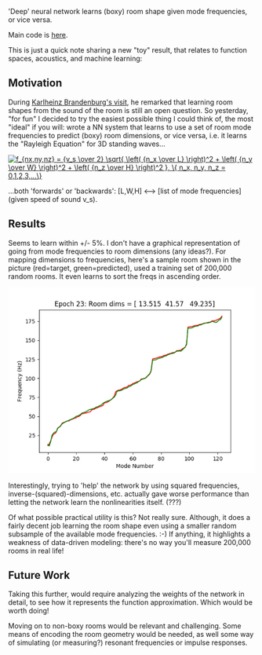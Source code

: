 
'Deep' neural network learns (boxy) room shape given mode frequencies, or vice versa.

Main code is [here](https://github.com/drscotthawley/room-shape).

This is just a quick note sharing a new "toy" result, that relates to function spaces, acoustics, and machine learning:

## Motivation
During [Karlheinz Brandenburg's visit](http://www.belmont.edu/burs/), he remarked that learning room shapes from the sound of the room is still an open question. So yesterday, "for fun" I decided to try the easiest possible thing I could think of, the most "ideal" if you will:  wrote a NN system that learns to use a set of room mode frequencies to predict (boxy) room dimensions, or vice versa, i.e. it learns the "Rayleigh Equation" for 3D standing waves... 

<a href="https://www.codecogs.com/eqnedit.php?latex=f_{nx,ny,nz}&space;=&space;{v_s&space;\over&space;2}&space;\sqrt{&space;\left(&space;{n_x&space;\over&space;L}&space;\right)^2&space;&plus;&space;\left(&space;{n_y&space;\over&space;W}&space;\right)^2&space;&plus;&space;\left(&space;{n_z&space;\over&space;H}&space;\right)^2&space;},&space;\{&space;n_x,&space;n_y,&space;n_z&space;=&space;0,1,2,3,...\}" target="_blank"><img src="https://latex.codecogs.com/gif.latex?f_{nx,ny,nz}&space;=&space;{v_s&space;\over&space;2}&space;\sqrt{&space;\left(&space;{n_x&space;\over&space;L}&space;\right)^2&space;&plus;&space;\left(&space;{n_y&space;\over&space;W}&space;\right)^2&space;&plus;&space;\left(&space;{n_z&space;\over&space;H}&space;\right)^2&space;},&space;\{&space;n_x,&space;n_y,&space;n_z&space;=&space;0,1,2,3,...\}" title="f_{nx,ny,nz} = {v_s \over 2} \sqrt{ \left( {n_x \over L} \right)^2 + \left( {n_y \over W} \right)^2 + \left( {n_z \over H} \right)^2 }, \{ n_x, n_y, n_z = 0,1,2,3,...\}" /></a>

...both 'forwards' or 'backwards':  [L,W,H] <--> [list of mode frequencies]  (given speed of sound v_s).


## Results
Seems to learn within +/- 5%.  I don't have a graphical representation of going from mode frequencies to room dimensions (any ideas?).  For mapping dimensions to frequencies, here's a sample room shown in the picture (red=target, green=predicted), used a training set of 200,000 random rooms.  It even learns to sort the freqs in ascending order.

![Sample plot of mode freqs](https://raw.githubusercontent.com/drscotthawley/room-shape/master/sample_mode_plot.png)

Interestingly, trying to 'help' the network by using squared frequencies, inverse-(squared)-dimensions, etc. actually gave worse performance than letting the network learn the nonlinearities itself. (???)


Of what possible practical utility is this? Not really sure. Although, it does a fairly decent job learning the room shape even using a smaller random subsample of the available mode frequencies. :-)  If anything, it highlights a weakness of data-driven modeling: there's no way you'll measure 200,000 rooms in real life!


## Future Work
Taking this further, would require analyzing the weights of the network in detail, to see how it represents the function approximation.  Which would be worth doing!

Moving on to non-boxy rooms would be relevant and challenging.  Some means of encoding the room geometry would be needed, as well some way of simulating (or measuring?) resonant frequencies or impulse responses.
